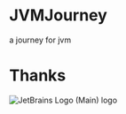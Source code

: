 # JVMJourney

a journey for jvm

# Thanks
![JetBrains Logo (Main) logo](https://resources.jetbrains.com/storage/products/company/brand/logos/jb_beam.png)
